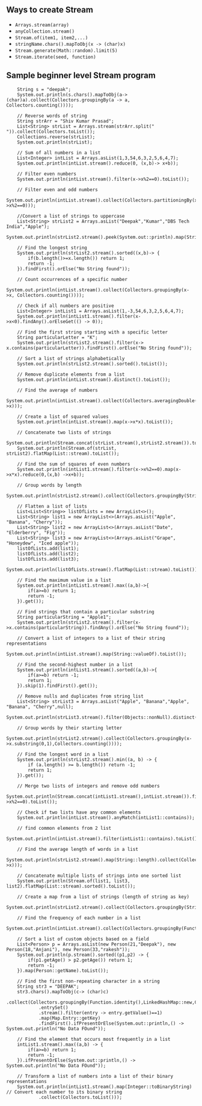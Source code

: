 ## Ways to create Stream

- `Arrays.stream(array)`
- `anyCollection.stream()`
- `Stream.of(item1, item2,...)`
- `stringName.chars().mapToObj(x -> (char)x)`
- `Stream.generate(Math::random).limit(5)`
- `Stream.iterate(seed, function)`

## Sample beginner level Stream program

        String s = "deepak";
        System.out.println(s.chars().mapToObj(a-> (char)a).collect(Collectors.groupingBy(a -> a, Collectors.counting())));

        // Reverse words of string
        String strArr = "Shiv Kumar Prasad";
        List<String> strList = Arrays.stream(strArr.split(" ")).collect(Collectors.toList());
        Collections.reverse(strList);
        System.out.println(strList);

        // Sum of all numbers in a list
        List<Integer> intList = Arrays.asList(1,3,54,6,3,2,5,6,4,7);
        System.out.println(intList.stream().reduce(0, (x,b)-> x+b));

        // Filter even numbers
        System.out.println(intList.stream().filter(x->x%2==0).toList());

        // Filter even and odd numbers
        System.out.println(intList.stream().collect(Collectors.partitioningBy(x->x%2==0)));

        //Convert a list of strings to uppercase
        List<String> strList2 = Arrays.asList("Deepak","Kumar","DBS Tech India","Apple");
        System.out.println(strList2.stream().peek(System.out::println).map(String::toUpperCase).toList());

        // Find the longest string
        System.out.println(strList2.stream().sorted((x,b)-> {
            if(b.length()>=x.length()) return 1;
            return -1;
        }).findFirst().orElse("No String found"));

        // Count occurrences of a specific number
        System.out.println(intList.stream().collect(Collectors.groupingBy(x->x, Collectors.counting())));

        // Check if all numbers are positive
        List<Integer> intList1 = Arrays.asList(1,-3,54,6,3,2,5,6,4,7);
        System.out.println(intList1.stream().filter(x->x<0).findAny().orElseGet(() -> 0));

        // Find the first string starting with a specific letter
        String particularLetter = "K";
        System.out.println(strList2.stream().filter(x-> x.contains(particularLetter)).findFirst().orElse("No String found"));

        // Sort a list of strings alphabetically
        System.out.println(strList2.stream().sorted().toList());

        // Remove duplicate elements from a list
        System.out.println(intList.stream().distinct().toList());

        // Find the average of numbers
        System.out.println(intList.stream().collect(Collectors.averagingDouble(x->x)));

        // Create a list of squared values
        System.out.println(intList.stream().map(x->x*x).toList());

        // Concatenate two lists of strings
        System.out.println(Stream.concat(strList.stream(),strList2.stream()).toList());
        System.out.println(Stream.of(strList, strList2).flatMap(List::stream).toList());

        // Find the sum of squares of even numbers
        System.out.println(intList1.stream().filter(x->x%2==0).map(x->x*x).reduce(0,(x,b) ->x+b));

        // Group words by length
        System.out.println(strList2.stream().collect(Collectors.groupingBy(String::length,Collectors.counting())));

        // Flatten a list of lists
        List<List<String>> listOfLists = new ArrayList<>();
        List<String> list1 = new ArrayList<>(Arrays.asList("Apple", "Banana", "Cherry"));
        List<String> list2 = new ArrayList<>(Arrays.asList("Date", "Elderberry", "Fig"));
        List<String> list3 = new ArrayList<>(Arrays.asList("Grape", "Honeydew", "Iced apple"));
        listOfLists.add(list1);
        listOfLists.add(list2);
        listOfLists.add(list3);
        System.out.println(listOfLists.stream().flatMap(List::stream).toList());

        // Find the maximum value in a list
        System.out.println(intList1.stream().max((a,b)->{
            if(a>=b) return 1;
            return -1;
        }).get());

        // Find strings that contain a particular substring
        String particularString = "Apple1";
        System.out.println(strList2.stream().filter(x->x.contains(particularString)).findAny().orElse("No String found"));

        // Convert a list of integers to a list of their string representations
        System.out.println(intList.stream().map(String::valueOf).toList());

        // Find the second-highest number in a list
        System.out.println(intList1.stream().sorted((a,b)->{
            if(a>=b) return -1;
            return 1;
        }).skip(1).findFirst().get());

        // Remove nulls and duplicates from string list
        List<String> strList3 = Arrays.asList("Apple", "Banana","Apple", "Banana", "Cherry",null);
        System.out.println(strList3.stream().filter(Objects::nonNull).distinct().toList());

        // Group words by their starting letter
        System.out.println(strList2.stream().collect(Collectors.groupingBy(x->x.substring(0,1),Collectors.counting())));

        // Find the longest word in a list
        System.out.println(strList2.stream().min((a, b) -> {
            if (a.length() >= b.length()) return -1;
            return 1;
        }).get());

        // Merge two lists of integers and remove odd numbers
        System.out.println(Stream.concat(intList1.stream(),intList.stream()).filter(x->x%2==0).toList());

        // Check if two lists have any common elements
        System.out.println(intList.stream().anyMatch(intList1::contains));

        // find common elements from 2 list
        System.out.println(intList.stream().filter(intList1::contains).toList());

        // Find the average length of words in a list
        System.out.println(strList2.stream().map(String::length).collect(Collectors.averagingDouble(x->x)));

        // Concatenate multiple lists of strings into one sorted list
        System.out.println(Stream.of(list1, list3, list2).flatMap(List::stream).sorted().toList());

        // Create a map from a list of strings (length of string as key)
        System.out.println(strList2.stream().collect(Collectors.groupingBy(String::length,Collectors.counting())));

        // Find the frequency of each number in a list
        System.out.println(intList.stream().collect(Collectors.groupingBy(Function.identity(),Collectors.counting())));

        // Sort a list of custom objects based on a field
        List<Person> p = Arrays.asList(new Person(21,"Deepak"), new Person(18,"Anjani"), new Person(33,"rakesh"));
        System.out.println(p.stream().sorted((p1,p2) -> {
            if(p1.getAge() > p2.getAge()) return 1;
            return -1;
        }).map(Person::getName).toList());

        // Find the first non-repeating character in a string
        String str3 = "DEEPAK";
        str3.chars().mapToObj(c-> (char)c)
                .collect(Collectors.groupingBy(Function.identity(),LinkedHashMap::new,Collectors.counting()))
                .entrySet()
                .stream().filter(entry -> entry.getValue()==1)
                .map(Map.Entry::getKey)
                .findFirst().ifPresentOrElse(System.out::println,() -> System.out.println("No Data FOund"));

        // Find the element that occurs most frequently in a list
        intList1.stream().max((a,b) -> {
            if(a>=b) return 1;
            return -1;
        }).ifPresentOrElse(System.out::println,() -> System.out.println("No Data FOund"));

        // Transform a list of numbers into a list of their binary representations
        System.out.println(intList1.stream().map(Integer::toBinaryString)  // Convert each number to its binary string
                .collect(Collectors.toList()));
